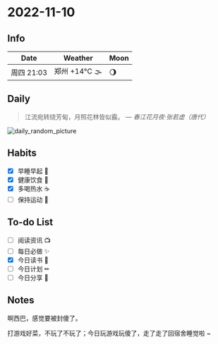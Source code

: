 # 2022-11-10

## Info

| Date           | Weather      | Moon |
| -------------- | ------------ | ---- |
| 周四 21:03 | 郑州 +14°C 🌫  | 🌖 |

## Daily

> 江流宛转绕芳甸，月照花林皆似霰。
> — *春江花月夜·张若虚（唐代）*

![daily_random_picture](https://images.unsplash.com/photo-1496442226666-8d4d0e62e6e9?crop=entropy&cs=tinysrgb&fit=crop&fm=jpg&h=1080&ixid=MnwxfDB8MXxyYW5kb218MHx8bW91bnRhaW4sd2F0ZXIsbGFuZHNjYXBlLGdhbGF4eSxjaXR5fHx8fHx8MTY2ODA4NTQxMw&ixlib=rb-4.0.3&q=80&utm_campaign=api-credit&utm_medium=referral&utm_source=unsplash_source&w=1920)

## Habits

- [x] 早睡早起 🌃
- [x] 健康饮食 🥗
- [x] 多喝热水 ☕️
- [ ] 保持运动 💪

## To-do List

- [ ] 阅读资讯 📺
- [ ] 每日必做 ✨
- [x] 今日读书 📖
- [ ] 今日计划 ✏
- [ ] 今日分享 📌

## Notes

啊西巴，感觉要被封傻了。

打游戏好菜，不玩了不玩了；今日玩游戏玩傻了，走了走了回宿舍睡觉啦 ~
